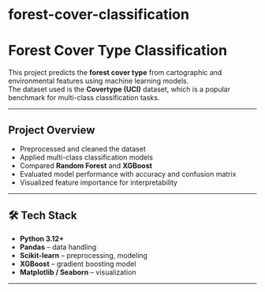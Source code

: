# forest-cover-classification

#  Forest Cover Type Classification

This project predicts the **forest cover type** from cartographic and environmental features using machine learning models.  
The dataset used is the **Covertype (UCI)** dataset, which is a popular benchmark for multi-class classification tasks.

---

##  Project Overview
- Preprocessed and cleaned the dataset  
- Applied multi-class classification models  
- Compared **Random Forest** and **XGBoost**  
- Evaluated model performance with accuracy and confusion matrix  
- Visualized feature importance for interpretability  

---

## 🛠 Tech Stack
- **Python 3.12+**
- **Pandas** – data handling  
- **Scikit-learn** – preprocessing, modeling  
- **XGBoost** – gradient boosting model  
- **Matplotlib / Seaborn** – visualization  

---

